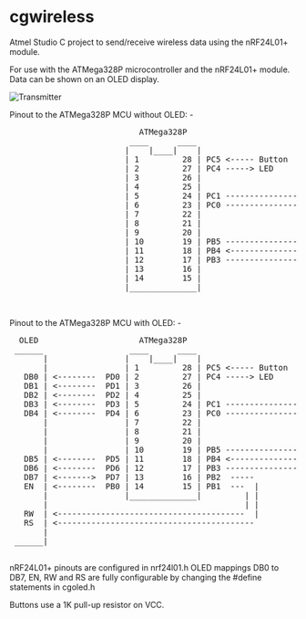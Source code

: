 # cgwireless

Atmel Studio C project to send/receive wireless data using the nRF24L01+ module.

For use with the ATMega328P microcontroller and the nRF24L01+ module.
Data can be shown on an OLED display.  

![Transmitter](transmitter2.png)

Pinout to the ATMega328P MCU without OLED: -

<pre>
                           ATMega328P                          nRF24L01+
                         ____      ____
                        |    |____|    |
                        | 1         28 | PC5 <----- Button 
                        | 2         27 | PC4 -----> LED
                        | 3         26 | 
                        | 4         25 | 
                        | 5         24 | PC1 ----------------> CSN
                        | 6         23 | PC0 ----------------> CE
                        | 7         22 |
                        | 8         21 |
                        | 9         20 |
                        | 10        19 | PB5 ----------------> SCK
                        | 11        18 | PB4 <---------------- MISO
                        | 12        17 | PB3 ----------------> MOSI
                        | 13        16 | 
                        | 14        15 | 
                        |______________| 
        
 </pre>


Pinout to the ATMega328P MCU with OLED: -

<pre>
  OLED                     ATMega328P                          nRF24L01+
 ______                  ____      ____
       |                |    |____|    |
       |                | 1         28 | PC5 <----- Button 
   DB0 | <--------  PD0 | 2         27 | PC4 -----> LED
   DB1 | <--------  PD1 | 3         26 | 
   DB2 | <--------  PD2 | 4         25 | 
   DB3 | <--------  PD3 | 5         24 | PC1 ----------------> CSN
   DB4 | <--------  PD4 | 6         23 | PC0 ----------------> CE
       |                | 7         22 |
       |                | 8         21 |
       |                | 9         20 |
       |                | 10        19 | PB5 ----------------> SCK
   DB5 | <--------  PD5 | 11        18 | PB4 <---------------- MISO
   DB6 | <--------  PD6 | 12        17 | PB3 ----------------> MOSI
   DB7 | <------->  PD7 | 13        16 | PB2  -----
   EN  | <--------  PB0 | 14        15 | PB1  ---  |
       |                |______________|         | |
       |                                         | |
   RW  | <---------------------------------------  |
   RS  | <----------------------------------------- 
       |
 ______|
 </pre>
 
 nRF24L01+ pinouts are configured in nrf24l01.h
 OLED mappings DB0 to DB7, EN, RW and RS are fully configurable by changing the #define statements in cgoled.h
 
 Buttons use a 1K pull-up resistor on VCC.
 
